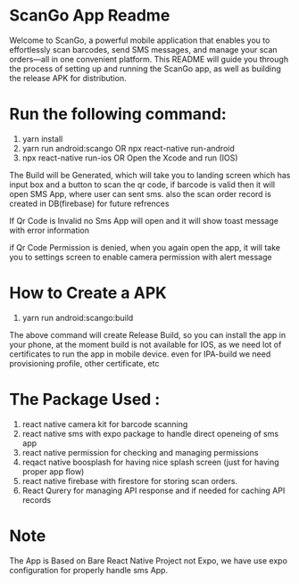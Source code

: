 # ScanGo App Readme

Welcome to ScanGo, a powerful mobile application that enables you to effortlessly scan barcodes, send SMS messages, and manage your scan orders—all in one convenient platform. This README will guide you through the process of setting up and running the ScanGo app, as well as building the release APK for distribution.


# Run the following command:

1. yarn install
2. yarn run android:scango OR npx react-native run-android 
3. npx react-native run-ios OR Open the Xcode and run (IOS)

The Build will be Generated, which will take you to landing screen which has input box and a button to scan the qr code, if barcode is valid then it will open SMS App, where user can sent sms. also the scan order record is created in DB(firebase) for future refrences

If Qr Code is Invalid no Sms App will open and it will show toast message with error information

if Qr Code Permission is denied, when you again open the app, it will take you to settings screen to enable camera permission with alert message

# How to Create a APK
1. yarn run android:scango:build

The above command will create Release Build, so you can install the app in your phone, at the moment build is not available for IOS, as we need lot of certificates to run the app in mobile device. even for IPA-build we need provisioning profile, other certificate, etc

# The Package Used :
1. react native camera kit for barcode scanning
2. react native sms with expo package to handle direct openeing of sms app
3. react native permission for checking and managing permissions
4. reqact native boosplash for having nice splash screen (just for having proper app flow)
5. react native firebase with firestore for storing scan orders.
6. React Qurery for managing API response and if needed for caching API records

# Note
The App is Based on Bare React Native Project not Expo, we have use  expo configuration for properly handle sms App.






